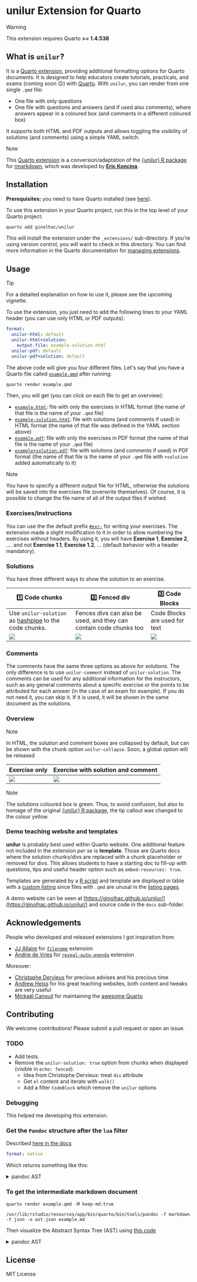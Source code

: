 # unilur Extension for Quarto

> [!WARNING]
> This extension requires Quarto **>= 1.4.538**

## What is `unilur`?

It is a [Quarto extension](https://github.com/quarto-ext), providing additional formatting options for Quarto documents. It is designed to help educators create tutorials, practicals, and exams (coming soon :wink:) with [Quarto](https://quarto.org/). With `unilur`, you can render from one single `.qmd` file:

- One file with only questions
- One file with questions and answers (and if used also comments), where answers appear in a coloured box (and comments in a different coloured box) 

It supports both HTML and PDF outputs and allows toggling the visibility of solutions (and comments) using a simple YAML switch. 


> [!NOTE]
> This [Quarto extension](https://github.com/quarto-ext) is a conversion/adaptation of the [{unilur} R package](https://github.com/koncina/unilur) for [rmarkdown](https://rmarkdown.rstudio.com/), 
> which was developed by [**Eric Koncina**](https://github.com/koncina).



## Installation

**Prerequisites:** you need to have Quarto installed (see [here](https://quarto.org/docs/download/)). 

To use this extension in your Quarto project, run this in the top level of your Quarto project:

``` bash
quarto add ginolhac/unilur
```

This will install the extension under the `_extensions/` sub-directory. If you're using version control, you will want to check in this directory. You can find more information in the Quarto documentation for [managing
extensions](https://quarto.org/docs/extensions/#managing-extensions).


## Usage

> [!TIP]
> For a detailed explanation on how to use it, please see the upcoming vignette.

To use the extension, you just need to add the following lines to your YAML header (you can use only HTML or PDF outputs):

``` yaml
format:
  unilur-html: default
  unilur-html+solution:
    output-file: example-solution.html
  unilur-pdf: default
  unilur-pdf+solution: default
```

The above code will give you four different files. Let's say that you have a Quarto file called [`example.qmd`](https://github.com/ginolhac/unilur/blob/main/example.qmd) after running:

``` bash
quarto render example.qmd
```


Then, you will get (you can click on each file to get an overview):

- [`example.html`](https://ginolhac.github.io/unilur/example.html): file with only the exercises in HTML format (the name of that file is the name of your `.qmd` file)
- [`example-solution.html`](https://ginolhac.github.io/unilur/example-solution.html): file with solutions (and comments if used) in HTML format (the name of that file was defined in the YAML section above)
- [`example.pdf`](https://ginolhac.github.io/unilur/example.pdf): file with only the exercises in PDF format (the name of that file is the name of your `.qmd` file)
- [`example+solution.pdf`](https://ginolhac.github.io/unilur/example-solution.pdf): file with solutions (and comments if used) in PDF format (the name of that file is the name of your `.qmd` file with `+solution` added automatically to it)



> [!NOTE]
> You have to specify a different output file for HTML, otherwise the solutions will be saved into the exercises file (overwrite themselves). 
> Of course, it is possible to change the file name of all of the output files if wished.


### Exercises/instructions

You can use the the default prefix [`#exr-`](https://quarto.org/docs/authoring/cross-references.html) for writing your exercises. 
The extension made a slight modification to it in order to allow numbering the exercises without headers. 
By using it, you will have **Exercise 1**, **Exercise 2**, .... and not **Exercise 1.1**, **Exercise 1.2**, ... (default behavior with a header mandatory).

### Solutions

You have three different ways to show the solution to an exercise. 

| :one: Code chunks      | :two: Fenced div      | :three: Code Blocks    |
|------------------------|-----------------------|------------------------|
| Use `unilur-solution` as [hashpipe](https://quarto.org/docs/reference/cells/cells-knitr.html) to the code chunks. | Fences divs can also be used, and they can contain code chunks too | Code Blocks are used for text |
| ![](img/option-1.png)  | ![](img/option-2.png) | ![](img/option-3.png)  |



### Comments

The comments have the same three options as above for solutions. 
The only difference is to use `unilur-comment` instead of `unilur-solution`. 
The comments can be used for any additional information for the instructors, 
such as any general comments about a specific exercise or the points to be attributed for each answer (in the case of an exam for example). 
If you do not need it, you can skip it. If it is used, it will be shown in the same document as the solutions.



### Overview

> [!NOTE]
> In HTML, the solution and comment boxes are collapsed by default, but can be shown with the chunk option `unilur-collapse`.
> Soon, a global option will be released

| Exercise only                         | Exercise with solution and comment   |
|---------------------------------------|--------------------------------------|
| ![](img/example-without-sol.png)      | ![](img/example-with-sol.png)        |


> [!NOTE] 
> The solutions coloured box is green. 
> Thus, to avoid confusion, but also to homage of the original [{unilur} R package](https://github.com/koncina/unilur), the tip callout was changed to the colour yellow.


### Demo teaching website and templates

**unilur** is probably best used within Quarto website. One additional feature not 
included in the extension _per se_ is **template**. 
Those are Quarto docs where the solution chunks/divs are replaced with a chunk placeholder or removed for divs.
This allows students to have a starting doc to fill-up with questions, tips and useful header option such as 
`embed-resources: true`.

Templates are generated by a [R script](docs/create-template-yml.R) and template are displayed in table with a [custom listing](docs/templates-listing.ejs) since files with `.qmd` are unusal in the [listing pages](https://quarto.org/docs/websites/website-listings.html).

A demo website can be seen at [https://ginolhac.github.io/unilur/](https://ginolhac.github.io/unilur/) and source code in the `docs` sub-folder.



## Acknowledgements

People who developed and released extensions I got inspiration from:

- [JJ Allaire](https://github.com/jjallaire) for
  [`filename`](https://github.com/quarto-ext/code-filename) extension
- [Andrie de Vries](https://github.com/andrie) for
  [`reveal-auto-agenda`](https://github.com/andrie/reveal-auto-agenda)
  extension

Moreover:

- [Christophe Dervieux](https://github.com/cderv) for precious advises and his precious time
- [Andrew Heiss](https://www.andrewheiss.com/) for his great teaching websites, both content and tweaks are very useful
- [Mickaël Canouil](https://github.com/mcanouil/) for maintaining the
  [awesome Quarto](https://github.com/mcanouil/awesome-quarto)


## Contributing
We welcome contributions! Please submit a pull request or open an issue.


### TODO

- Add tests.
- Remove the `unilur-solution: true` option from chunks when displayed (visible in `echo: fenced`).
    + Idea from Christophe Dervieux: treat `div` attribute
    + Get `el` content and iterate with `walk()`
    + Add a filter `CodeBlock` which remove the `unilur` options

### Debugging

This helped me developing this extension.

### Get the `Pandoc` structure after the `lua` filter

Described [here in the docs](https://quarto.org/docs/extensions/lua.html#native-format)

``` yaml
format: native
```

Which returns something like this:

<details>
<summary>
pandoc AST
</summary>

``` 
Pandoc
  Meta
    { unMeta =
        fromList
          [ ( "biblio-config" , MetaBool True )
          , ( "labels"
            , MetaMap
                (fromList
                   [ ( "abstract" , MetaInlines [ Str "Abstract" ] )
                   , ( "affiliations"
                     , MetaInlines [ Str "Affiliations" ]
                     )
                   , ( "authors" , MetaInlines [ Str "Authors" ] )
                   , ( "description"
                     , MetaInlines [ Str "Description" ]
                     )
                   , ( "doi" , MetaInlines [ Str "Doi" ] )
                   , ( "modified" , MetaInlines [ Str "Modified" ] )
                   , ( "published" , MetaInlines [ Str "Published" ] )
                   ])
            )
          , ( "solution" , MetaBool True )
          , ( "title"
            , MetaInlines [ Str "Unilur" , Space , Str "Example" ]
            )
          ]
    }
  [ Header 2 ( "usage" , [] , [] ) [ Str "Usage" ]
  , BulletList
      [ [ Plain
            [ Strong [ Str "Activate" ]
            , Space
            , Str "the"
            , Space
            , Str "extension"
            , Space
            , Str "by"
            , Space
            , Str "adding"
            , Space
            , Str "the"
            , Space
            , Str "following"
            , Space
            , Str "lines"
            , Space
            , Str "to"
            , Space
            , Str "your"
            , Space
            , Str "YAML"
            , Space
            , Str "header:"
            ]
        ]
      ]
  , CodeBlock
      ( "" , [ "yaml" ] , [] ) "filters:\n  - unilur\n"
  , BulletList
      [ [ Plain
            [ Strong [ Str "Solution" ]
            , Space
            , Str "code"
            , Space
            , Str "blocks"
            , Space
            , Str "are"
            , Space
[...]
  , BulletList
      [ [ Plain
            [ Str "Solution"
            , Space
            , Str "with"
            , Space
            , Code ( "" , [] , [] ) "collapse: true"
            ]
        ]
      ]
  , Div
      ( "" , [ "cell" ] , [ ( "solution" , "true" ) ] )
      [ CodeBlock
          ( "" , [ "r" , "cell-code" ] , [] ) "1 + 2\n## [1] 3"
      ]
  ]
```

</details>

### To get the intermediate markdown document

    quarto render example.qmd -M keep-md:true

    /usr/lib/rstudio/resources/app/bin/quarto/bin/tools/pandoc -f markdown -t json -o ast.json example.md

Then visualize the Abstract Syntax Tree (AST) using [this
code](https://bookdown.org/yihui/rmarkdown-cookbook/lua-filters.html)

<details>
<summary>
pandoc AST
</summary>

``` r
xfun:::tree(
  jsonlite::fromJSON('ast.json', simplifyVector = FALSE)
)
```

``` markdown
List of 3
 |-pandoc-api-version:List of 3
 |  |-: int 1
 |  |-: int 22
 |  |-: int 2
 |-meta              :List of 5
 |  |-execute:List of 2
 |  |  |-t: chr "MetaMap"
 |  |  |-c:List of 1
 |  |     |-keep-md:List of 2
 |  |        |-t: chr "MetaBool"
 |  |        |-c: logi TRUE
 |  |-filters:List of 2
 |  |  |-t: chr "MetaList"
 |  |  |-c:List of 1
 |  |     |-:List of 2
 |  |        |-t: chr "MetaInlines"
 |  |        |-c:List of 1
 |  |           |-:List of 2
 |  |              |-t: chr "Str"
 |  |              |-c: chr "unilur"
 |  |-format :List of 2
 |  |  |-t: chr "MetaMap"
 |  |  |-c:List of 1
 |  |     |-html:List of 2
 |  |        |-t: chr "MetaMap"
 |  |        |-c:List of 1
 |  |           |-theme:List of 2
 |  |              |-t: chr "MetaInlines"
 |  |              |-c:List of 1
 |  |                 |-:List of 2
 |  |                    |-t: chr "Str"
 |  |                    |-c: chr "cosmo"
 |  |-title  :List of 2
 |  |  |-t: chr "MetaInlines"
 |  |  |-c:List of 3
 |  |     |-:List of 2
 |  |     |  |-t: chr "Str"
 |  |     |  |-c: chr "Unilur"
 |  |     |-:List of 1
 |  |     |  |-t: chr "Space"
 |  |     |-:List of 2
 |  |        |-t: chr "Str"
 |  |        |-c: chr "Example"
 |  |-unilur :List of 2
 |     |-t: chr "MetaMap"
 |     |-c:List of 1
 |        |-solution:List of 2
 |           |-t: chr "MetaInlines"
 |           |-c:List of 1
 |              |-:List of 2
 |                 |-t: chr "Str"
 |                 |-c: chr "true"
 |-blocks            :List of 5
    |-:List of 2
    |  |-t: chr "Div"
    |  |-c:List of 2
    |     |-:List of 3
    |     |  |-: chr ""
    |     |  |-:List of 1
    |     |  |  |-: chr "cell"
    |     |  |-:List of 1
    |     |     |-:List of 2
    |     |        |-: chr "solution"
    |     |        |-: chr "true"
    |     |-:List of 2
    |        |-:List of 2
    |        |  |-t: chr "CodeBlock"
    |        |  |-c:List of 2
    |        |     |-:List of 3
    |        |     |  |-: chr ""
    |        |     |  |-:List of 1
    |        |     |  |  |-: chr "cell-code"
    |        |     |  |-: list()
    |        |     |-: chr "```{r}\n#| solution: true\n\n1 + 1\n```"
    |        |-:List of 2
    |           |-t: chr "Div"
    |           |-c:List of 2
    |              |-:List of 3
    |              |  |-: chr ""
    |              |  |-:List of 2
    |              |  |  |-: chr "cell-output"
    |              |  |  |-: chr "cell-output-stdout"
    |              |  |-: list()
    |              |-:List of 1
    |                 |-:List of 2
    |                    |-t: chr "CodeBlock"
    |                    |-c:List of 2
    |                       |-:List of 3
    |                       |  |-: chr ""
    |                       |  |-: list()
    |                       |  |-: list()
    |                       |-: chr "[1] 2"
    |-:List of 2
    |  |-t: chr "Para"
    |  |-c:List of 1
    |     |-:List of 2
    |        |-t: chr "Str"
    |        |-c: chr "Classic"
    |-:List of 2
    |  |-t: chr "Div"
    |  |-c:List of 2
    |     |-:List of 3
    |     |  |-: chr ""
    |     |  |-:List of 1
    |     |  |  |-: chr "cell"
    |     |  |-: list()
    |     |-:List of 2
    |        |-:List of 2
    |        |  |-t: chr "CodeBlock"
    |        |  |-c:List of 2
    |        |     |-:List of 3
    |        |     |  |-: chr ""
    |        |     |  |-:List of 1
    |        |     |  |  |-: chr "cell-code"
    |        |     |  |-: list()
    |        |     |-: chr "```{r}\n1 + 1\n```"
    |        |-:List of 2
    |           |-t: chr "Div"
    |           |-c:List of 2
    |              |-:List of 3
    |              |  |-: chr ""
    |              |  |-:List of 2
    |              |  |  |-: chr "cell-output"
    |              |  |  |-: chr "cell-output-stdout"
    |              |  |-: list()
    |              |-:List of 1
    |                 |-:List of 2
    |                    |-t: chr "CodeBlock"
    |                    |-c:List of 2
    |                       |-:List of 3
    |                       |  |-: chr ""
    |                       |  |-: list()
    |                       |  |-: list()
    |                       |-: chr "[1] 2"
    |-:List of 2
    |  |-t: chr "Para"
    |  |-c:List of 1
    |     |-:List of 2
    |        |-t: chr "Str"
    |        |-c: chr "Solution"
    |-:List of 2
       |-t: chr "Div"
       |-c:List of 2
          |-:List of 3
          |  |-: chr ""
          |  |-:List of 1
          |  |  |-: chr "cell"
          |  |-:List of 1
          |     |-:List of 2
          |        |-: chr "solution"
          |        |-: chr "true"
          |-:List of 2
             |-:List of 2
             |  |-t: chr "CodeBlock"
             |  |-c:List of 2
             |     |-:List of 3
             |     |  |-: chr ""
             |     |  |-:List of 2
             |     |  |  |-: chr "r"
             |     |  |  |-: chr "cell-code"
             |     |  |-: list()
             |     |-: chr "1 + 2"
             |-:List of 2
                |-t: chr "Div"
                |-c:List of 2
                   |-:List of 3
                   |  |-: chr ""
                   |  |-:List of 2
                   |  |  |-: chr "cell-output"
                   |  |  |-: chr "cell-output-stdout"
                   |  |-: list()
                   |-:List of 1
                      |-:List of 2
                         |-t: chr "CodeBlock"
                         |-c:List of 2
                            |-:List of 3
                            |  |-: chr ""
                            |  |-: list()
                            |  |-: list()
                            |-: chr "[1] 3"
```

</details>

## License

MIT License
